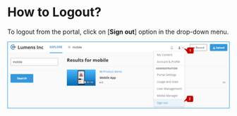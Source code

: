 # How to Logout?

To logout from the portal, click on \[**Sign out**\] option in the drop-down menu.

![](../.gitbook/assets/help_gettingstarted_logout.png)

